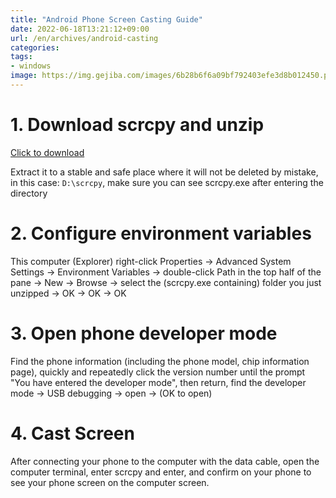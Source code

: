 ```yaml
---
title: "Android Phone Screen Casting Guide"
date: 2022-06-18T13:21:12+09:00
url: /en/archives/android-casting
categories: 
tags: 
- windows
image: https://img.gejiba.com/images/6b28b6f6a09bf792403efe3d8b012450.png
---
```


# 1. Download scrcpy and unzip

[Click to download](https://cdn.githubjs.cf/Genymobile/scrcpy/releases/download/v1.24/scrcpy-win64-v1.24.zip)

Extract it to a stable and safe place where it will not be deleted by mistake, in this case: ```D:\scrcpy```, make sure you can see scrcpy.exe after entering the directory

# 2. Configure environment variables

This computer (Explorer) right-click Properties → Advanced System Settings → Environment Variables → double-click Path in the top half of the pane → New → Browse → select the (scrcpy.exe containing) folder you just unzipped → OK → OK → OK

# 3. Open phone developer mode

Find the phone information (including the phone model, chip information page), quickly and repeatedly click the version number until the prompt "You have entered the developer mode", then return, find the developer mode → USB debugging → open → (OK to open)

# 4. Cast Screen

After connecting your phone to the computer with the data cable, open the computer terminal, enter scrcpy and enter, and confirm on your phone to see your phone screen on the computer screen.
